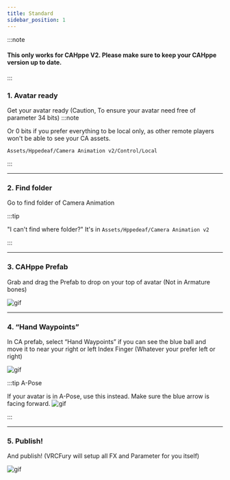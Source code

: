 ```yaml
---
title: Standard
sidebar_position: 1
---
```


:::note

#### This only works for CAHppe V2. Please make sure to keep your CAHppe version up to date.

:::
### 1. Avatar ready
Get your avatar ready (Caution, To ensure your avatar need free of parameter 34 bits)
:::note

Or 0 bits if you prefer everything to be local only, as other remote players won't be able to see your CA assets.

`Assets/Hppedeaf/Camera Animation v2/Control/Local`

:::
___

### 2. Find folder
Go to find folder of Camera Animation

:::tip

"I can't find where folder?"
It's in `Assets/Hppedeaf/Camera Animation v2`

:::
___

### 3. CAHppe Prefab
Grab and drag the Prefab to drop on your top of avatar (Not in Armature bones)

![gif](@site/static/img/1.gif)
___

### 4. “Hand Waypoints”
In CA prefab, select “Hand Waypoints” if you can see the blue ball and move it to near your right or left Index Finger (Whatever your prefer left or right)

![gif](@site/static/img/2.gif)

:::tip A-Pose

If your avatar is in A-Pose, use this instead. Make sure the blue arrow is facing forward.
![gif](@site/static/img/3.gif)

:::
___

### 5. Publish!
And publish! (VRCFury will setup all FX and Parameter for you itself)

![gif](@site/static/img/4.gif)

<!-- // FULL TUTORIAL VIDEOS HERE -->

